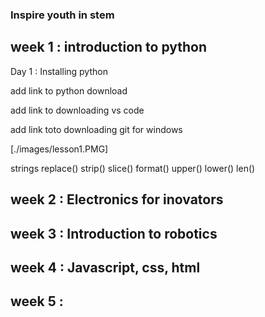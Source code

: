 ### Inspire youth in stem

## week 1 : introduction to python
Day 1 : Installing python

add link to python download

add link to downloading vs code

add link toto downloading git for windows

[./images/lesson1.PMG]

strings
     replace()
     strip()
     slice()
     format()
     upper()
     lower()
     len()

## week 2 : Electronics for inovators

## week 3 : Introduction to robotics

## week 4 : Javascript, css, html

## week 5 :
